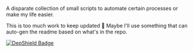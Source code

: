 A disparate collection of small scripts to automate certain processes or
make my life easier.

This is too much work to keep updated 🦖
Maybe I'll use something that can auto-gen the readme based on what's in the repo.


[![DepShield Badge](https://depshield.sonatype.org/badges/jpinkham/rando_scripts/depshield.svg)](https://depshield.github.io)
